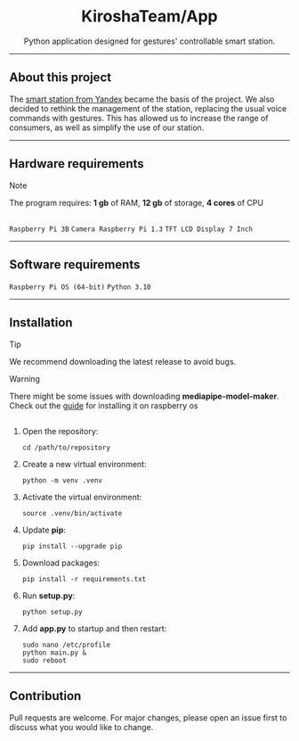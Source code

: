 <div align="center">
<h1>
    KiroshaTeam/App
</h1>
Python application designed for gestures' controllable smart station.
</div>

***

## About this project

The [smart station from Yandex](https://alice.yandex.ru/station) became the basis of the project. We also decided to rethink the management of the station, replacing the usual voice commands with gestures. This has allowed us to increase the range of consumers, as well as simplify the use of our station.

***

## Hardware requirements

> [!NOTE]
> The program requires: **1 gb** of RAM, **12 gb** of storage, **4 cores** of CPU 

##

``Raspberry Pi 3B``
``Camera Raspberry Pi 1.3``
``TFT LCD Display 7 Inch``

***

## Software requirements

``Raspberry Pi OS (64-bit)``
``Python 3.10``

***

## Installation

> [!TIP]
> We recommend downloading the latest release to avoid bugs.

> [!WARNING]
> There might be some issues with downloading **mediapipe-model-maker**. Check out the [guide]() for installing it on raspberry os

##

1. Open the repository:

    ```
    cd /path/to/repository
   ```
2. Create a new virtual environment:

    ```
    python -m venv .venv
   ```
3. Activate the virtual environment:
    
    ```
    source .venv/bin/activate
   ```
4. Update **pip**:

    ```
    pip install --upgrade pip
   ```
5. Download packages:
    
    ```
    pip install -r requirements.txt
   ```
6. Run **setup.py**:
    
    ```
    python setup.py
   ```
7. Add **app.py** to startup and then restart:
    
    ```
   sudo nano /etc/profile
   python main.py &
   sudo reboot
   ```

***

## Contribution
Pull requests are welcome. For major changes, please open an issue first
to discuss what you would like to change.